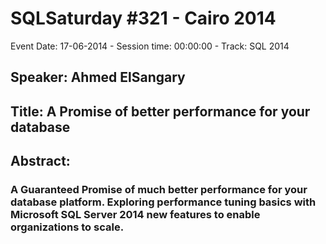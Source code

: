 # SQLSaturday #321 - Cairo 2014
Event Date: 17-06-2014 - Session time: 00:00:00 - Track: SQL 2014
## Speaker: Ahmed ElSangary
## Title: A Promise of better performance for your database
## Abstract:
### A Guaranteed  Promise of much better performance for your database platform.  Exploring performance tuning basics with Microsoft SQL Server 2014 new features to enable organizations to scale.
